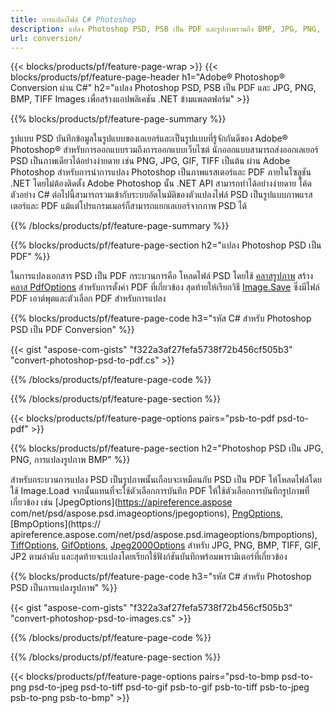 ```yaml
---
title: การแปลงไฟล์ C# Photoshop
description: แปลง Photoshop PSD, PSB เป็น PDF และรูปภาพรวมถึง BMP, JPG, PNG, TIFF ด้วยรหัส C # สองสามบรรทัดผ่านไลบรารี .NET
url: conversion/
---
```


{{< blocks/products/pf/feature-page-wrap >}}
{{< blocks/products/pf/feature-page-header h1="Adobe® Photoshop® Conversion ผ่าน C#" h2="แปลง Photoshop PSD, PSB เป็น PDF และ JPG, PNG, BMP, TIFF Images เพื่อสร้างแอปพลิเคชัน .NET ข้ามแพลตฟอร์ม" >}}

{{% blocks/products/pf/feature-page-summary %}}

รูปแบบ PSD บันทึกข้อมูลในรูปแบบของเลเยอร์และเป็นรูปแบบที่รู้จักกันดีของ Adobe® Photoshop® สำหรับการออกแบบรวมถึงการออกแบบเว็บไซต์ นักออกแบบสามารถส่งออกเลเยอร์ PSD เป็นภาพเดียวได้อย่างง่ายดาย เช่น PNG, JPG, GIF, TIFF เป็นต้น ผ่าน Adobe Photoshop สำหรับการนำการแปลง Photoshop เป็นภาพแรสเตอร์และ PDF ภายในโซลูชัน .NET โดยไม่ต้องติดตั้ง Adobe Photoshop นั้น .NET API สามารถทำได้อย่างง่ายดาย โค้ดตัวอย่าง C# ต่อไปนี้สามารถรวมเข้ากับระบบอัตโนมัติของตัวแปลงไฟล์ PSD เป็นรูปแบบภาพแรสเตอร์และ PDF แม้แต่โปรแกรมเมอร์ก็สามารถแยกเลเยอร์จากภาพ PSD ได้


{{% /blocks/products/pf/feature-page-summary %}}

{{% blocks/products/pf/feature-page-section h2="แปลง Photoshop PSD เป็น PDF" %}}

ในการแปลงเอกสาร PSD เป็น PDF กระบวนการคือ โหลดไฟล์ PSD โดยใช้ [คลาสรูปภาพ](https://apireference.aspose.com/net/psd/aspose.psd/image) สร้าง [คลาส PdfOptions](https://apireference.aspose.com/net/psd/aspose.psd.imageoptions/pdfoptions) สำหรับการตั้งค่า PDF ที่เกี่ยวข้อง สุดท้ายให้เรียกวิธี [Image.Save](https://apireference.aspose.com/net/psd/aspose.psd.image/save/methods/3) ซึ่งมีไฟล์ PDF เอาต์พุตและตัวเลือก PDF สำหรับการแปลง

{{% blocks/products/pf/feature-page-code h3="รหัส C# สำหรับ Photoshop PSD เป็น PDF Conversion" %}}

{{< gist "aspose-com-gists" "f322a3af27fefa5738f72b456cf505b3" "convert-photoshop-psd-to-pdf.cs" >}}

{{% /blocks/products/pf/feature-page-code %}}

{{% /blocks/products/pf/feature-page-section %}}

{{< blocks/products/pf/feature-page-options pairs="psb-to-pdf psd-to-pdf" >}}

{{% blocks/products/pf/feature-page-section h2="Photoshop PSD เป็น JPG, PNG, การแปลงรูปภาพ BMP" %}}

สำหรับกระบวนการแปลง PSD เป็นรูปภาพนั้นเกือบจะเหมือนกับ PSD เป็น PDF ให้โหลดไฟล์โดยใช้ Image.Load จากนั้นแทนที่จะใช้ตัวเลือกการบันทึก PDF ให้ใช้ตัวเลือกการบันทึกรูปภาพที่เกี่ยวข้อง เช่น [JpegOptions](https://apireference.aspose com/net/psd/aspose.psd.imageoptions/jpegoptions), [PngOptions](https://apireference.aspose.com/net/psd/aspose.psd.imageoptions/pngoptions), [BmpOptions](https:// apireference.aspose.com/net/psd/aspose.psd.imageoptions/bmpoptions), [TiffOptions](https://apireference.aspose.com/net/psd/aspose.psd.imageoptions/tiffoptions), [GifOptions]( https://apireference.aspose.com/net/psd/aspose.psd.imageoptions/gifoptions), [Jpeg2000Options](https://apireference.aspose.com/net/psd/aspose.psd.imageoptions/jpeg2000options) สำหรับ JPG, PNG, BMP, TIFF, GIF, JP2 ตามลำดับ และสุดท้ายจะแปลงโดยเรียกใช้ฟังก์ชันบันทึกพร้อมพารามิเตอร์ที่เกี่ยวข้อง


{{% blocks/products/pf/feature-page-code h3="รหัส C# สำหรับ Photoshop PSD เป็นการแปลงรูปภาพ" %}}

{{< gist "aspose-com-gists" "f322a3af27fefa5738f72b456cf505b3" "convert-photoshop-psd-to-images.cs" >}}

{{% /blocks/products/pf/feature-page-code %}}

{{% /blocks/products/pf/feature-page-section %}}

{{< blocks/products/pf/feature-page-options pairs="psd-to-bmp psd-to-png psd-to-jpeg psd-to-tiff psd-to-gif psb-to-gif psb-to-tiff psb-to-jpeg psb-to-png psb-to-bmp" >}}
